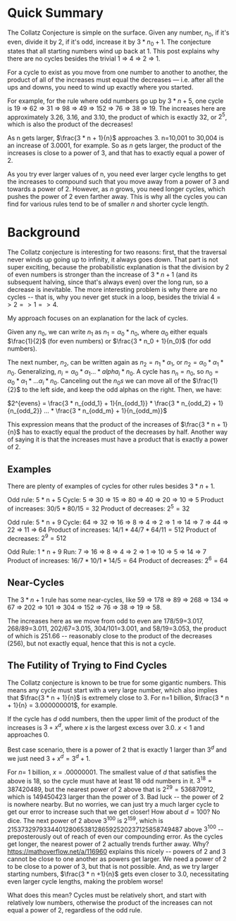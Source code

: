 # Quick Summary

The Collatz Conjecture is simple on the surface. Given any number, $n_0$, if it's even, divide it by 2, if it's odd, increase it by $3 * n_0 + 1$. The conjecture states that all starting numbers wind up back at 1. This post explains why there are no cycles besides the trivial 1 => 4 => 2 => 1. 

For a cycle to exist as you move from one number to another to another, the product of all of the increases must equal the decreases — i.e. after all the ups and downs, you need to wind up exactly where you started.

For example, for the rule where odd numbers go up by $3 * n + 5$, one cycle is 19 => 62 => 31 => 98 => 49 => 152 => 76 => 38 => 19. The increases here are approximately 3.26, 3.16, and 3.10, the product of which is exactly 32, or $2^5$, which is also the product of the decreases!

As n gets larger, $\frac{3 * n + 1}{n}$ approaches $3$. n=10,001 to 30,004 is an increase of 3.0001, for example. So as $n$ gets larger, the product of the increases is close to a power of 3, and that has to exactly equal a power of 2. 

As you try ever larger values of n, you need ever larger cycle lengths to get the increases to compound such that you move away from a power of 3 and towards a power of 2. However, as $n$ grows, you need longer cycles, which pushes the power of 2 even farther away. This is why all the cycles you can find for various rules tend to be of smaller $n$ and shorter cycle length.

# Background

The Collatz conjecture is interesting for two reasons: first, that the traversal never winds up going up to infinity, it always goes down. That part is not super exciting, because the probabilistic explanation is that the division by 2 of even numbers is stronger than the increase of $3 * n + 1$ (and its subsequent halving, since that's always even) over the long run, so a decrease is inevitable. The more interesting problem is why there are no cycles -- that is, why you never get stuck in a loop, besides the trivial $4 => 2 => 1 => 4$. 

My approach focuses on an explanation for the lack of cycles. 

Given any $n_0$, we can write $n_1$ as $n_1 = \alpha_0 * n_0$, where $\alpha_0$ either equals $\frac{1}{2}$ (for even numbers) or $\frac{3 * n_0 + 1}{n_0}$ (for odd numbers). 

The next number, $n_2$, can be written again as $n_2 = n_1 * \alpha_1$, or $n_2 = \alpha_0 * \alpha_1 * n_0$. Generalizing, $n_i = \alpha_0 * \alpha_1 ... * alpha_i * n_0$. A cycle has $n_n = n_0$, so $n_0 = \alpha_0 * \alpha_1 * ... \alpha_i * n_0$. Canceling out the $n_0s$ we can move all of the $\frac{1}{2}$ to the left side, and keep the odd alphas on the right. Then, we have:

$2^{evens} = \frac{3 * n_{odd_1} + 1}{n_{odd_1}} * \frac{3 * n_{odd_2} + 1}{n_{odd_2}} ... * \frac{3 * n_{odd_m} + 1}{n_{odd_m}}$

This expression means that the product of the increases of $\frac{3 * n + 1}{n}$ has to exactly equal the product of the decreases by half. Another way of saying it is that the increases must have a product that is exactly a power of 2.

## Examples

There are plenty of examples of cycles for other rules besides $3 * n + 1$. 

Odd rule: 5 * n + 5
Cycle: 5 => 30 => 15 => 80 => 40 => 20 => 10 => 5
Product of increases: $30/5 * 80/15 = 32$
Product of decreases: $2^5 = 32$

Odd rule: 5 * n + 9
Cycle: 64 => 32 => 16 => 8 => 4 => 2 => 1 => 14 => 7 => 44 => 22 => 11 => 64
Product of increases: $14/1 * 44/7 * 64/11 = 512$
Product of decreases: $2^9 = 512$

Odd Rule: 1 * n + 9
Run: 7 => 16 => 8 => 4 => 2 => 1 => 10 => 5 => 14 => 7
Product of increases: $16/7 * 10 / 1 * 14 / 5 = 64$
Product of decreases: $2^6 = 64$

## Near-Cycles

The $3 * n + 1$ rule has some near-cycles, like 59 => 178 => 89 => 268 => 134 => 67 => 202 => 101 => 304 => 152 => 76 => 38 => 19 => 58. 

The increases here as we move from odd to even are 178/59=3.017, 268/89=3.011, 202/67=3.015, 304/101=3.001, and 58/19=3.053, the product of which is 251.66 -- reasonably close to the product of the decreases (256), but not exactly equal, hence that this is not a cycle. 

## The Futility of Trying to Find Cycles

The Collatz conjecture is known to be true for some gigantic numbers. This means any cycle must start with a very large number, which also implies that $\frac{3 * n + 1}{n}$ is extremely close to $3$.   For n=1 billion, $\frac{3 * n + 1}{n} =  3.000000001$, for example.

If the cycle has $d$ odd numbers, then the upper limit of the product of the increases is $3 + x^d$, where $x$ is the largest excess over 3.0. $x < 1$ and approaches 0.  

Best case scenario, there is a power of 2 that is exactly 1 larger than $3^d$ and we just need $3 + x^d = 3^d + 1$.

For $n=$ 1 billion, $x = .00000001$. The smallest value of $d$ that satisfies the above is 18, so the cycle must have at least 18 odd numbers in it. $3^18 = 387420489$, but the nearest power of 2 above that is $2^29 = 536870912$, which is 149450423 larger than the power of 3. Bad luck -- the power of 2 is nowhere nearby. But no worries, we can just try a much larger cycle to get our error to increase such that we get closer! How about $d = 100$? No dice. The next power of 2 above $3^{100}$ is $2^{159}$, which is 215373297933440128065381286592520237125858749487 above $3^{100}$ -- preposterously out of reach of even our compounding error. As the cycles get longer, the nearest power of 2 actually trends further away. Why? https://mathoverflow.net/a/116960 explains this nicely -- powers of 2 and 3 cannot be close to one another as powers get larger. We need a power of 2 to be close to a power of 3, but that is not possible. And, as we try larger starting numbers, $\frac{3 * n +1}{n}$ gets even closer to 3.0, necessitating even larger cycle lengths, making the problem worse!

What does this mean? Cycles must be relatively short, and start with relatively low numbers, otherwise the product of the increases can not equal a power of 2, regardless of the odd rule. 
